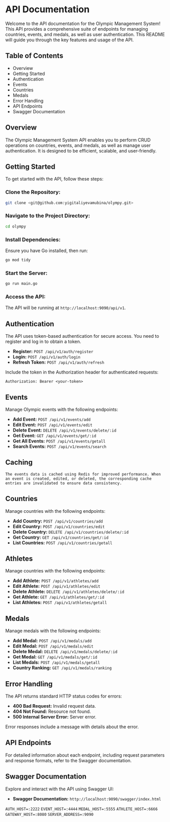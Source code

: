 # API Documentation

Welcome to the API documentation for the Olympic Management System! This API provides a comprehensive suite of endpoints for managing countries, events, and medals, as well as user authentication. This README will guide you through the key features and usage of the API.

## Table of Contents

- Overview
- Getting Started
- Authentication
- Events
- Countries
- Medals
- Error Handling
- API Endpoints
- Swagger Documentation

## Overview

The Olympic Management System API enables you to perform CRUD operations on countries, events, and medals, as well as manage user authentication. It is designed to be efficient, scalable, and user-friendly.

## Getting Started

To get started with the API, follow these steps:

### Clone the Repository:

```bash
git clone <git@github.com:yigitaliyevamubina/olympy.git>

```

### Navigate to the Project Directory:

```bash
cd olympy

```

### Install Dependencies:

Ensure you have Go installed, then run:

```bash
go mod tidy

```

### Start the Server:

```bash
go run main.go

```

### Access the API:

The API will be running at `http://localhost:9090/api/v1`.

## Authentication

The API uses token-based authentication for secure access. You need to register and log in to obtain a token.

- **Register:** `POST /api/v1/auth/register`
- **Login:** `POST /api/v1/auth/login`
- **Refresh Token:** `POST /api/v1/auth/refresh`

Include the token in the Authorization header for authenticated requests:

```
Authorization: Bearer <your-token>

```

## Events

Manage Olympic events with the following endpoints:

- **Add Event:** `POST /api/v1/events/add`
- **Edit Event:** `POST /api/v1/events/edit`
- **Delete Event:** `DELETE /api/v1/events/delete/:id`
- **Get Event:** `GET /api/v1/events/get/:id`
- **Get All Events:** `POST /api/v1/events/getall`
- **Search Events:** `POST /api/v1/events/search`

## Caching
`The events data is cached using Redis for improved performance. When an event is created, edited, or deleted, the corresponding cache entries are invalidated to ensure data consistency.`

## Countries

Manage countries with the following endpoints:

- **Add Country:** `POST /api/v1/countries/add`
- **Edit Country:** `POST /api/v1/countries/edit`
- **Delete Country:** `DELETE /api/v1/countries/delete/:id`
- **Get Country:** `GET /api/v1/countries/get/:id`
- **List Countries:** `POST /api/v1/countries/getall`

## Athletes

Manage countries with the following endpoints:

- **Add Athlete:** `POST /api/v1/athletes/add`
- **Edit Athlete:** `POST /api/v1/athletes/edit`
- **Delete Athlete:** `DELETE /api/v1/athletes/delete/:id`
- **Get Athlete:** `GET /api/v1/athletes/get/:id`
- **List Athletes:** `POST /api/v1/athletes/getall`

## Medals

Manage medals with the following endpoints:

- **Add Medal:** `POST /api/v1/medals/add`
- **Edit Medal:** `POST /api/v1/medals/edit`
- **Delete Medal:** `DELETE /api/v1/medals/delete/:id`
- **Get Medal:** `GET /api/v1/medals/get/:id`
- **List Medals:** `POST /api/v1/medals/getall`
- **Country Ranking:** `GET /api/v1/medals/ranking`

## Error Handling

The API returns standard HTTP status codes for errors:

- **400 Bad Request:** Invalid request data.
- **404 Not Found:** Resource not found.
- **500 Internal Server Error:** Server error.

Error responses include a message with details about the error.

## API Endpoints

For detailed information about each endpoint, including request parameters and response formats, refer to the Swagger documentation.

## Swagger Documentation

Explore and interact with the API using Swagger UI:

- **Swagger Documentation:** `http://localhost:9090/swagger/index.html`


`AUTH_HOST=:2222`
`EVENT_HOST=:4444`
`MEDAL_HOST=:5555`
`ATHLETE_HOST=:6666`
`GATEWAY_HOST=:8080`
`SERVER_ADDRESS=:9090`